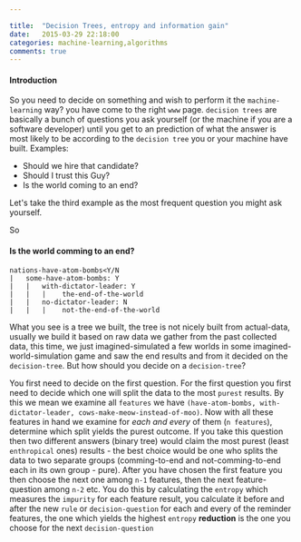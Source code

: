 ```yaml
---

title:  "Decision Trees, entropy and information gain"
date:   2015-03-29 22:18:00
categories: machine-learning,algorithms
comments: true
---
```

#### Introduction
So you need to decide on something and wish to perform it the `machine-learning` way? you have come to the right `www` page.  `decision trees` are basically a bunch of questions you ask yourself (or the machine if you are a software developer) until you get to an prediction of what the answer is most likely to be according to the `decision tree` you or your machine have built.  Examples:

* Should we hire that candidate?
* Should I trust this Guy?
* Is the world coming to an end?

Let's take the third example as the most frequent question you might ask yourself.

So

#### Is the world comming to an end?

    nations-have-atom-bombs<Y/N
    |   some-have-atom-bombs: Y
    |   |   with-dictator-leader: Y
    |   |   |    the-end-of-the-world
    |   |   no-dictator-leader: N
    |   |   |    not-the-end-of-the-world

What you see is a tree we built, the tree is not nicely built from actual-data, usually we build it based on raw data we gather from the past collected data, this time, we just imagined-simulated a few worlds in some imagined-world-simulation game and saw the end results and from it decided on the `decision-tree`.
But how should you decide on a `decision-tree`?

You first need to decide on the first question.  For the first question you first need to decide which one will split the data to the most `purest` results.  By this we mean we examine all `features` we have `(have-atom-bombs, with-dictator-leader, cows-make-meow-instead-of-moo)`.  Now with all these features in hand we examine for *each and every* of them (`n features`), determine which split yields the purest outcome.  If you take this question then two different answers (binary tree) would claim the most purest (least `enthropical` ones) results - the best choice would be one who splits the data to two separate groups (comming-to-end and not-comming-to-end each in its own group - pure).  After you have chosen the first feature you then choose the next one among `n-1` features, then the next feature-question among `n-2` etc.
 You do this by calculating the `entropy` which measures the `impurity` for each feature result, you calculate it before and after the new `rule` or `decision-question` for each and every of the reminder features, the one which yields the highest `entropy` **reduction** is the one you choose for the next `decision-question`